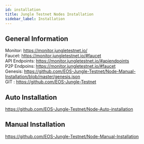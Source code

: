 ```yaml
---
id: installation
title: Jungle Testnet Nodes Installation
sidebar_label: Installation
---
```



## General Information

Monitor: https://monitor.jungletestnet.io/   
Faucet:  https://monitor.jungletestnet.io/#faucet  
API Endpoints:  https://monitor.jungletestnet.io/#apiendpoints  
P2P Endpoins: https://monitor.jungletestnet.io/#faucet  
Genesis: https://github.com/EOS-Jungle-Testnet/Node-Manual-Installation/blob/master/genesis.json  
GIT : https://github.com/EOS-Jungle-Testnet

## Auto Installation

https://github.com/EOS-Jungle-Testnet/Node-Auto-installation  

## Manual Installation

https://github.com/EOS-Jungle-Testnet/Node-Manual-Installation

